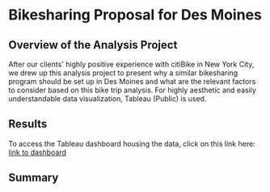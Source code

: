 # Bikesharing Proposal for Des Moines

## Overview of the Analysis Project
After our clients' highly positive experience with citiBike in New York City, we drew up this analysis project to present why a similar bikesharing program should be set up in Des Moines and what are the relevant factors to consider based on this bike trip analysis. For highly aesthetic and easily understandable data visualization, Tableau (Public) is used.

## Results
To access the Tableau dashboard housing the data, click on this link here: [link to dashboard](https://public.tableau.com/app/profile/sharon.ng4817/viz/CitibikeChallenge_16330520897360/NYCCitibikeAnalysisProjectStory?publish=yes "link to dashboard")

## Summary
